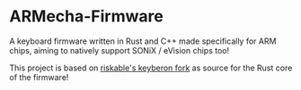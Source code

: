 # ARMecha-Firmware
A keyboard firmware written in Rust and C++ made specifically for ARM chips, aiming to natively support SONiX / eVision chips too!


This project is based on [riskable's keyberon fork](https://github.com/riskable/keyberon) as source for the Rust core of the firmware!
